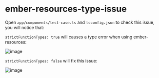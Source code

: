 # ember-resources-type-issue

Open `app/components/test-case.ts` and `tsconfig.json` to check this issue, you will notice that:

`strictFunctionTypes: true` will causes a type error when using ember-resources:

![image](https://user-images.githubusercontent.com/1104018/131962424-f0671756-0f62-400a-aa91-c08f517f7cfd.png)

`strictFunctionTypes: false` will fix this issue:

![image](https://user-images.githubusercontent.com/1104018/131962794-3a88d483-33f7-4874-a11c-3abcbc32c3aa.png)
